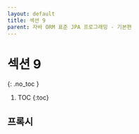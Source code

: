 ```yaml
---
layout: default
title: 섹션 9
parent: 자바 ORM 표준 JPA 프로그래밍 - 기본편
---
```


# 섹션 9
{: .no_toc }

1. TOC
{:toc}

## 프록시